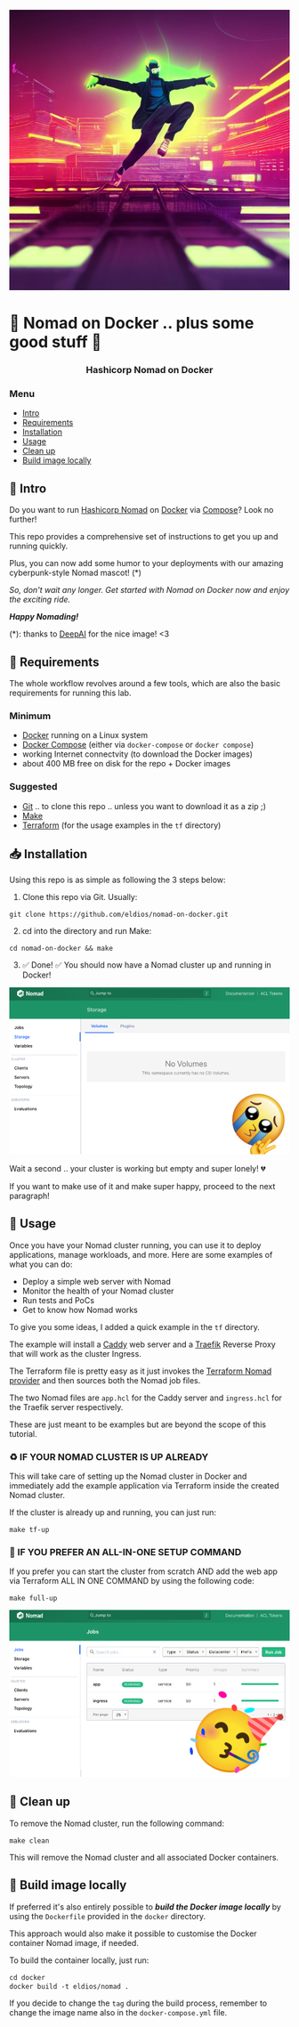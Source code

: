 <p align="center">
  <img src="https://github.com/eldios/nomad-on-docker/blob/main/assets/logo.jpg?raw=true" alt="Nomad on Docker logo"/>
</p>

# 🤖 Nomad on Docker .. plus some good stuff 🤖

<h3 align="center">Hashicorp Nomad on Docker</h3>

### Menu

- [Intro](#-intro)
- [Requirements](#-requirements)
- [Installation](#-installation)
- [Usage](#-usage)
- [Clean up](#-clean-up)
- [Build image locally](#-build-image-locally)


## 🧾 Intro

Do you want to run [Hashicorp Nomad](https://github.com/hashicorp/nomad) on [Docker](https://www.docker.com/) via [Compose](https://docs.docker.com/compose/)? Look no further! 

This repo provides a comprehensive set of instructions to get you up and running quickly.

Plus, you can now add some humor to your deployments with our amazing cyberpunk-style Nomad mascot! (*)

*So, don't wait any longer. Get started with Nomad on Docker now and enjoy the exciting ride.*

***Happy Nomading!***

(*): thanks to [DeepAI](https://deepai.org/) for the nice image! <3

## 🔌 Requirements

The whole workflow revolves around a few tools, which are also the basic
requirements for running this lab.

### Minimum
* [Docker](https://www.docker.com/) running on a Linux system
* [Docker Compose](https://docs.docker.com/compose/) (either via `docker-compose` or `docker compose`)
* working Internet connectvity (to download the Docker images)
* about 400 MB free on disk for the repo + Docker images

### Suggested
* [Git](https://git-scm.com/) .. to clone this repo .. unless you want to download it as a zip ;)
* [Make](https://www.gnu.org/software/make/)
* [Terraform](https://github.com/hashicorp/terraform) (for the usage examples in the `tf` directory)

## 📥 Installation
Using this repo is as simple as following the 3 steps below:

1. Clone this repo via Git. Usually:
```
git clone https://github.com/eldios/nomad-on-docker.git
```
2. cd into the directory and run Make:
```
cd nomad-on-docker && make
```
3. ✅ Done! ✅ You should now have a Nomad cluster up and running in Docker!

<p align="center">
  <img src="https://github.com/eldios/nomad-on-docker/blob/main/assets/empty_sad_cluster.png?raw=true" alt="Picture of an empty Nomad on Docker with a sadge icon"/>
</p>

Wait a second .. your cluster is working but empty and super lonely! 💔

If you want to make use of it and make super happy, proceed to the next paragraph!

## 🤠 Usage

Once you have your Nomad cluster running, you can use it to deploy applications, manage workloads, and more. Here are some examples of what you can do:

- Deploy a simple web server with Nomad
- Monitor the health of your Nomad cluster
- Run tests and PoCs
- Get to know how Nomad works

To give you some ideas, I added a quick example in the `tf` directory.

The example will install a [Caddy](https://github.com/caddyserver/caddy) web server and a [Traefik](https://github.com/traefik/traefik) Reverse Proxy that
will work as the cluster Ingress.

The Terraform file is pretty easy as it just invokes the [Terraform Nomad provider](https://registry.terraform.io/providers/hashicorp/nomad/latest/docs) 
and then sources both the Nomad job files.

The two Nomad files are `app.hcl` for the Caddy server and `ingress.hcl` for the
Traefik server respectively.

These are just meant to be examples but are beyond the scope of this tutorial.

### ♻️ IF YOUR NOMAD CLUSTER IS UP ALREADY
This will take care of setting up the Nomad cluster in Docker and immediately
add the example application via Terraform inside the created Nomad cluster.

If the cluster is already up and running, you can just run:
```
make tf-up
```
### 🎉 IF YOU PREFER AN ALL-IN-ONE SETUP COMMAND
If you prefer you can start the cluster from scratch AND add the web app 
via Terraform ALL IN ONE COMMAND by using the following code:
```
make full-up
```

<p align="center">
  <img src="https://github.com/eldios/nomad-on-docker/blob/main/assets/functional_happy_cluster.png?raw=true" alt="Picture of an functional Nomad on Docker with an happy icon"/>
</p>

## 🧹 Clean up
To remove the Nomad cluster, run the following command:

```
make clean
```

This will remove the Nomad cluster and all associated Docker containers.

## 🔨 Build image locally
If preferred it's also entirely possible to ***build the Docker image locally*** by using the `Dockerfile` provided in the `docker` directory.

This approach would also make it possible to customise the Docker container Nomad image, if needed.

To build the container locally, just run:
```
cd docker
docker build -t eldios/nomad .
```

If you decide to change the `tag` during the build process, remember to change the image name also in the `docker-compose.yml` file.
